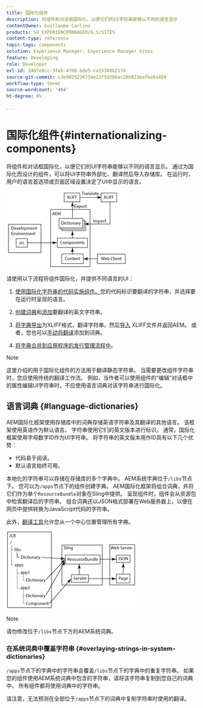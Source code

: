 ```yaml
---
title: 国际化组件
description: 将组件和对话框国际化，以便它们的UI字符串能够以不同的语言显示
contentOwner: Guillaume Carlino
products: SG_EXPERIENCEMANAGER/6.5/SITES
content-type: reference
topic-tags: components
solution: Experience Manager, Experience Manager Sites
feature: Developing
role: Developer
exl-id: 3407e8cc-3feb-4f08-bde5-ca1538062174
source-git-commit: c3e9029236734e22f5d266ac26b923eafbe0a459
workflow-type: tm+mt
source-wordcount: '464'
ht-degree: 0%

---
```


# 国际化组件{#internationalizing-components}

将组件和对话框国际化，以便它们的UI字符串能够以不同的语言显示。 通过为国际化而设计的组件，可以将UI字符串外部化、翻译然后导入存储库。 在运行时，用户的语言首选项或页面区域设置决定了UI中显示的语言。

![chlimage_1-9](assets/chlimage_1-9a.png)

请使用以下流程将组件国际化，并提供不同语言的UI：

1. [使用国际化字符串的代码实施组件。](/help/sites-developing/i18n-dev.md)您的代码标识要翻译的字符串，并选择要在运行时呈现的语言。
1. [创建词典](/help/sites-developing/i18n-translator.md#creating-a-dictionary)和[添加](/help/sites-developing/i18n-translator.md#adding-changing-and-removing-strings)要翻译的英文字符串。

1. [将字典导出](/help/sites-developing/i18n-translator.md#exporting-a-dictionary)为XLIFF格式，翻译字符串，然后[导入](/help/sites-developing/i18n-translator.md#importing-a-dictionary) XLIFF文件并返回AEM。 或者，您也可以[手动将翻译](/help/sites-developing/i18n-translator.md#editing-translated-strings)添加到词典。

1. [将字典合并到应用程序的发行管理流程中](/help/sites-developing/i18n-translator.md#publishing-dictionaries)。

>[!NOTE]
>
>这里介绍的用于国际化组件的方法用于翻译静态字符串。 当需要更改组件字符串时，您应使用传统的翻译工作流。 例如，当作者可以使用组件的“编辑”对话框中的属性编辑UI字符串时，不应使用语言词典对该字符串进行国际化。

## 语言词典 {#language-dictionaries}

AEM国际化框架使用存储库中的词典存储英语字符串及其翻译的其他语言。 该框架使用英语作为默认语言。 字符串使用它们的英文版本进行标识。 通常，国际化框架使用字母数字ID作为UI字符串。 将字符串的英文版本用作ID具有以下几个优势：

* 代码易于阅读。
* 默认语言始终可用。

本地化的字符串可以存储在存储库的多个字典中。 AEM系统字典位于`/libs`节点下。 您可以为`/apps`节点下的组件创建字典。 AEM国际化框架将组合词典，并将它们作为单个`ResourceBundle`对象在Sling中提供。 呈现组件时，组件会从资源包中检索翻译后的字符串。 组合词典还以JSON格式部署在Web服务器上，以便在网页中提供转换为JavaScript代码的字符串。

此外，[翻译工具](/help/sites-developing/i18n-translator.md)允许您从一个中心位置管理所有字典。

![chlimage_1-10](assets/chlimage_1-10a.png)

>[!NOTE]
>
>请勿修改位于`/libs`节点下方的AEM系统词典。

### 在系统词典中覆盖字符串 {#overlaying-strings-in-system-dictionaries}

`/apps`节点下的字典中的字符串会覆盖`/libs`节点下的字典中的重复字符串。 如果您的组件使用AEM系统词典中包含的字符串，请将该字符串复制到您自己的词典中。 所有组件都将使用词典中的字符串。

请注意，无法预测在全部位于`/apps`节点下的词典中复制字符串时使用的翻译。
